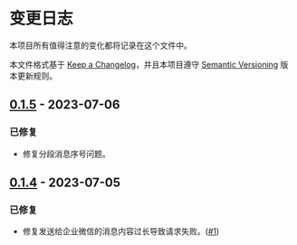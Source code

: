 # 变更日志

本项目所有值得注意的变化都将记录在这个文件中。

本文件格式基于 [Keep a Changelog](https://keepachangelog.com/zh-CN/1.0.0/)，并且本项目遵守 [Semantic Versioning](https://semver.org/lang/zh-CN/) 版本更新规则。

## [0.1.5](https://github.com/rea1shane/a2w/compare/0.1.4...0.1.5) - 2023-07-06

### 已修复

- 修复分段消息序号问题。

## [0.1.4](https://github.com/rea1shane/a2w/compare/0.1.3...0.1.4) - 2023-07-05

### 已修复

- 修复发送给企业微信的消息内容过长导致请求失败。([#1](https://github.com/rea1shane/a2w/issues/1))
